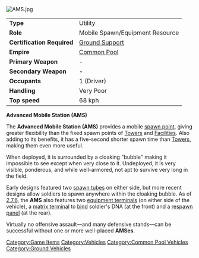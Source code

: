 ![](AMS.jpg "AMS.jpg")

|                            |                                             |
|----------------------------|---------------------------------------------|
| **Type**                   | Utility                                     |
| **Role**                   | Mobile Spawn/Equipment Resource             |
| **Certification Required** | [Ground Support](Ground_Support "wikilink") |
| **Empire**                 | [Common Pool](Common_Pool "wikilink")       |
| **Primary Weapon**         | \-                                          |
| **Secondary Weapon**       | \-                                          |
| **Occupants**              | 1 (Driver)                                  |
| **Handling**               | Very Poor                                   |
| **Top speed**              | 68 kph                                      |

**Advanced Mobile Station (AMS)**

The **Advanced Mobile Station (AMS)** provides a mobile [spawn
point](spawn_point "wikilink"), giving greater flexibility than the
fixed spawn points of [Towers](Towers "wikilink") and
[Facilities](Facilities "wikilink"). Also adding to its benefits, it has
a five-second shorter spawn time than [Towers](Towers "wikilink"),
making them even more useful.

When deployed, it is surrounded by a cloaking "bubble" making it
impossible to see except when very close to it. Undeployed, it is very
visible, ponderous, and while well-armored, not apt to survive very long
in the field.

Early designs featured two [spawn tubes](Respawn_tube "wikilink") on
either side, but more recent designs allow soldiers to spawn anywhere
within the cloaking bubble. As of [2.7.6](2.7.6 "wikilink"), the **AMS**
also features two [equipment terminals](equipment_terminal "wikilink")
(on either side of the vehicle), a [matrix
terminal](Matrix_Panel "wikilink") to [bind](bind "wikilink") soldier's
DNA (at the front) and a [respawn panel](respawn_panel "wikilink") (at
the rear).

Virtually no offensive assault—and many defensive stands—can be
successful without one or more well-placed **AMSes**.

[Category:Game Items](Category:Game_Items "wikilink")
[Category:Vehicles](Category:Vehicles "wikilink") [Category:Common Pool
Vehicles](Category:Common_Pool_Vehicles "wikilink") [Category:Ground
Vehicles](Category:Ground_Vehicles "wikilink")